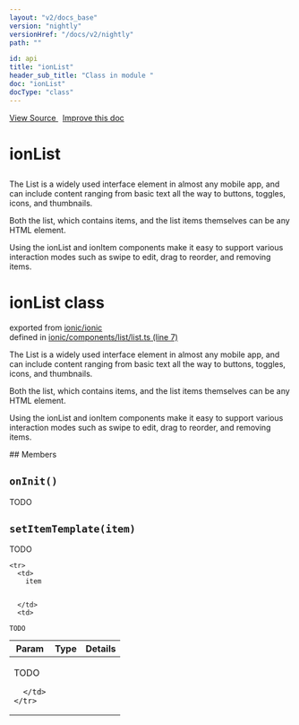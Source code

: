 ```yaml
---
layout: "v2/docs_base"
version: "nightly"
versionHref: "/docs/v2/nightly"
path: ""

id: api
title: "ionList"
header_sub_title: "Class in module "
doc: "ionList"
docType: "class"
---
```



<div class="improve-docs">
  <a href='http://github.com/driftyco/ionic2/tree/master/ionic/components/list/list.ts#L6'>
    View Source
  </a>
  &nbsp;
  <a href='http://github.com/driftyco/ionic2/edit/master/ionic/components/list/list.ts#L6'>
    Improve this doc
  </a>
</div>




<h1 class="api-title">

  ionList



</h1>





The List is a widely used interface element in almost any mobile app, and can include
content ranging from basic text all the way to buttons, toggles, icons, and thumbnails.

Both the list, which contains items, and the list items themselves can be any HTML
element.

Using the ionList and ionItem components make it easy to support various
interaction modes such as swipe to edit, drag to reorder, and removing items.

<h1 class="class export">ionList <span class="type">class</span></h1>
<p class="module">exported from <a href='undefined'>ionic/ionic</a><br/>
defined in <a href="https://github.com/driftyco/ionic2/tree/master/ionic/components/list/list.ts#L7-L72">ionic/components/list/list.ts (line 7)</a>
</p>
<p><p>The List is a widely used interface element in almost any mobile app, and can include
content ranging from basic text all the way to buttons, toggles, icons, and thumbnails.</p>
<p>Both the list, which contains items, and the list items themselves can be any HTML
element.</p>
<p>Using the ionList and ionItem components make it easy to support various
interaction modes such as swipe to edit, drag to reorder, and removing items.</p>
</p>
## Members

<div id="onInit"></div>
<h2>
  <code>onInit()</code>

</h2>

TODO











<div id="setItemTemplate"></div>
<h2>
  <code>setItemTemplate(item)</code>

</h2>

TODO



<table class="table" style="margin:0;">
  <thead>
    <tr>
      <th>Param</th>
      <th>Type</th>
      <th>Details</th>
    </tr>
  </thead>
  <tbody>
    
    <tr>
      <td>
        item
        
        
      </td>
      <td>
        
  <code>TODO</code>
      </td>
      <td>
        <p>TODO</p>

        
      </td>
    </tr>
    
  </tbody>
</table>









